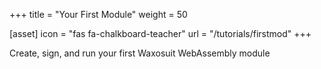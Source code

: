 +++
title = "Your First Module"
weight = 50

[asset]
  icon = "fas fa-chalkboard-teacher"
  url = "/tutorials/firstmod"
+++

Create, sign, and run your first Waxosuit WebAssembly module